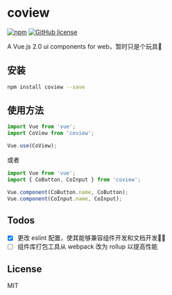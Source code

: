 # coview

[![npm](https://img.shields.io/npm/v/coview.svg)](https://www.npmjs.com/package/coview)
[![GitHub license](https://img.shields.io/github/license/gxmari007/coview.svg)](https://github.com/gxmari007/coview/blob/master/LICENSE)

A Vue.js 2.0 ui components for web，暂时只是个玩具

## 安装

```` bash
npm install coview --save
````

## 使用方法

````javascript
import Vue from 'vue';
import CoView from 'coview';

Vue.use(CoView);
````

或者

````javascript
import Vue from 'vue';
import { CoButton, CoInput } from 'coview';

Vue.component(CoButton.name, CoButton);
Vue.component(CoInput.name, CoInput);
````

## Todos

- [x] 更改 eslint 配置，使其能够兼容组件开发和文档开发
- [ ] 组件库打包工具从 webpack 改为 rollup 以提高性能

## License

MIT
